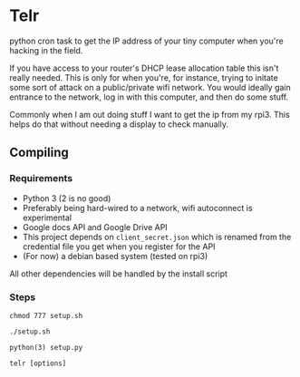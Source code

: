# Telr
python cron task to get the IP address of your tiny computer when you're hacking in the field.

If you have access to your router's DHCP lease allocation table this isn't really needed. This is only for when you're, for instance, trying to initate some sort of attack on a public/private wifi network. You would ideally gain entrance to the network, log in with this computer, and then do some stuff.

Commonly when I am out doing stuff I want to get the ip from my rpi3. This helps do that without needing a display to check manually.

## Compiling
### Requirements
* Python 3 (2 is no good)
* Preferably being hard-wired to a network, wifi autoconnect is experimental
* Google docs API and Google Drive API
* This project depends on `client_secret.json` which is renamed from the credential file you get when you register for the API
* (For now) a debian based system (tested on rpi3)

All other dependencies will be handled by the install script

### Steps
`chmod 777 setup.sh`

`./setup.sh`

`python(3) setup.py`

`telr [options]`

